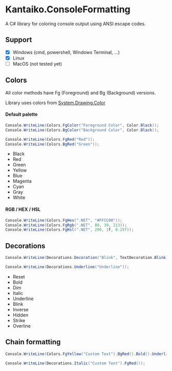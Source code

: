 ﻿# Kantaiko.ConsoleFormatting

A C# library for coloring console output using ANSI escape codes.

## Support

- [x] Windows (cmd, powershell, Windows Terminal, ...)
- [x] Linux
- [ ] MacOS (not tested yet)

## Colors

All color methods have Fg (Foreground) and Bg (Background) versions.

Library uses colors from [System.Drawing.Color](https://docs.microsoft.com/ru-ru/dotnet/api/system.drawing.color) 

#### Default palette

```C#
Console.WriteLine(Colors.FgColor("Foreground Color", Color.Black));
Console.WriteLine(Colors.BgColor("Background Color", Color.Black));

Console.WriteLine(Colors.FgRed("Red"));
Console.WriteLine(Colors.BgRed("Green"));
```

- Black
- Red
- Green
- Yellow
- Blue
- Magenta
- Cyan
- Gray
- White

#### RGB / HEX / HSL

```C#
Console.WriteLine(Colors.FgHex(".NET", "#FFCC00"));
Console.WriteLine(Colors.FgRgb(".NET", 80, 39, 213));
Console.WriteLine(Colors.FgHsl(".NET", 290, 1f, 0.25f));
```

## Decorations

```C#
Console.WriteLine(Decorations.Decoration("Blink", TextDecoration.Blink));

Console.WriteLine(Decorations.Underline("Underline"));
```

- Reset
- Bold
- Dim
- Italic
- Underline
- Blink
- Inverse
- Hidden
- Strike
- Overline

## Chain formatting

```C#
Console.WriteLine(Colors.FgYellow("Custom Text").BgRed().Bold().Underline());

Console.WriteLine(Decorations.Italic("Custom Text").FgRed());
```
